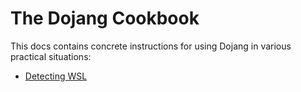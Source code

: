 The Dojang Cookbook
===================

This docs contains concrete instructions for using Dojang in various practical
situations:

  -  [Detecting WSL](wsl.en.md)

